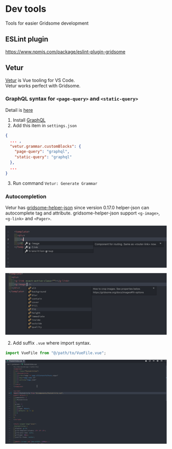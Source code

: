 # Dev tools

Tools for easier Gridsome development

## ESLint plugin

https://www.npmjs.com/package/eslint-plugin-gridsome

## Vetur

[Vetur](https://marketplace.visualstudio.com/items?itemName=octref.vetur) is Vue tooling for VS Code.  
Vetur works perfect with Gridsome.

### GraphQL syntax for `<page-query>` and `<static-query>`

Detail is [here](https://github.com/vuejs/vetur/issues/975#issuecomment-461197031)  

1. Install [GraphQL](https://marketplace.visualstudio.com/items?itemName=kumar-harsh.graphql-for-vscode)
2. Add this item in `settings.json`
```json
{
  ... ,
  "vetur.grammar.customBlocks": {
    "page-query": "graphql",
    "static-query": "graphql"
  },
  ...
}
```

3. Run command `Vetur: Generate Grammar`

### Autocompletion

Vetur has [gridsome-helper-json](https://www.npmjs.com/package/gridsome-helper-json) since version 0.17.0
helper-json can autocomplete tag and attribute.
gridsome-helper-json support `<g-image>`, `<g-link>` and `<Pager>`.

![autocompletion-tag](./images/autocompletion-tag.png)

![autocompletion-attribute](./images/autocompletion-attribute.png)



2. Add suffix `.vue` where import syntax.

```js
import VueFile from "@/path/to/VueFile.vue";
```

![path-mapping](./images/path-mapping.gif)
